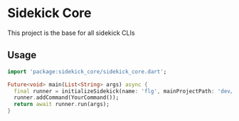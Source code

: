 # Sidekick Core

This project is the base for all sidekick CLIs

## Usage

```dart
import 'package:sidekick_core/sidekick_core.dart';

Future<void> main(List<String> args) async {
  final runner = initializeSidekick(name: 'flg', mainProjectPath: 'dev/integration_tests/flutter_gallery');
  runner.addCommand(YourCommand());
  return await runner.run(args);
}
```
